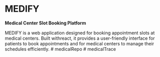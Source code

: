# MEDIFY
**Medical Center Slot Booking Platform**


MEDIFY is a web application designed for booking appointment slots at medical centers. Built withreact, it provides a user-friendly interface for patients to book appointments and for medical centers to manage their schedules efficiently.
#   m e d i c a l R e p o  
 #   m e d i c a l T r a c e  
 